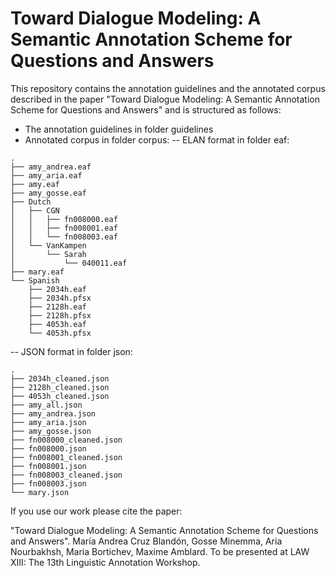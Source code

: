 # Toward Dialogue Modeling: A Semantic Annotation Scheme for Questions and Answers

This repository contains the annotation guidelines and the annotated corpus described in the paper "Toward Dialogue Modeling: A Semantic Annotation Scheme for Questions and Answers" and is structured as follows:

- The annotation guidelines in folder guidelines
- Annotated corpus in folder corpus:
-- ELAN format in folder eaf:
```
.
├── amy_andrea.eaf
├── amy_aria.eaf
├── amy.eaf
├── amy_gosse.eaf
├── Dutch
│   ├── CGN
│   │   ├── fn008000.eaf
│   │   ├── fn008001.eaf
│   │   └── fn008003.eaf
│   └── VanKampen
│       └── Sarah
│           └── 040011.eaf
├── mary.eaf
└── Spanish
    ├── 2034h.eaf
    ├── 2034h.pfsx
    ├── 2128h.eaf
    ├── 2128h.pfsx
    ├── 4053h.eaf
    └── 4053h.pfsx
``` 
-- JSON format in folder json:
```
.
├── 2034h_cleaned.json
├── 2128h_cleaned.json
├── 4053h_cleaned.json
├── amy_all.json
├── amy_andrea.json
├── amy_aria.json
├── amy_gosse.json
├── fn008000_cleaned.json
├── fn008000.json
├── fn008001_cleaned.json
├── fn008001.json
├── fn008003_cleaned.json
├── fn008003.json
└── mary.json
```

If you use our work please cite the paper:

"Toward Dialogue Modeling: A Semantic Annotation Scheme for Questions and Answers". María Andrea Cruz Blandón, Gosse Minemma, Aria Nourbakhsh, Maria Bortichev, Maxime Amblard. To be presented at LAW XIII: The 13th Linguistic Annotation Workshop.



